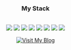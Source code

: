 <h3 align="center"><b>My Stack</b></h3>
</br>

<div align="center">
  <img src="https://img.shields.io/badge/HTML5-E34F26?style=for-badge&logo=HTML5&logoColor=white"/></a> 
  <img src="https://img.shields.io/badge/CSS3-1572B6?style=for-badge&logo=CSS3&logoColor=white"/></a> 
  <img src="https://img.shields.io/badge/Javascript-ffb13b?style=for-badge&logo=javascript&logoColor=white"/>
  <img src="https://img.shields.io/badge/TypeScript-007ACC?style=for-badge&logo=typescript&logoColor=white"/>
  <img src="https://img.shields.io/badge/React-61DAFB?style=for-badge&logo=React&logoColor=white"/>
  <img src="https://img.shields.io/badge/Node.js-43853D?style=for-badge&logo=node.js&logoColor=white"/>
  <img src="https://img.shields.io/badge/MySQL-4479A1?style=for-badge&logo=MySQL&logoColor=white"/></a>
  <img src="https://img.shields.io/badge/AWS-232F3E?style=for-badge&logo=amazon-aws&logoColor=white"/>

</br>
<p align="center">
  <a href="https://10000cow.tistory.com/">
    <img src="https://img.shields.io/badge/-Visit%20My%20Blog-orange?style=for-the-badge&logo=blogger&logoColor=white" alt="Visit My Blog">
  </a>
</p>


<!-- ![Anurag's GitHub stats](https://github-readme-stats.vercel.app/api?username=YEOMJINSEOP&show_icons=true&theme=cobalt2) -->

<div>
